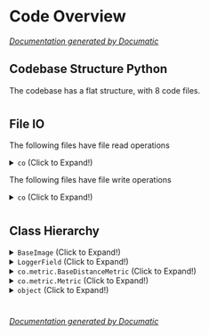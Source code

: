 # Code Overview

[_Documentation generated by Documatic_](https://www.documatic.com)

<!---Documatic-section-Codebase Structure Python-start--->
## Codebase Structure Python

The codebase has a flat structure, with 8 code files.

# #
<!---Documatic-section-Codebase Structure Python-end--->

<!---Documatic-section-File IO-start--->
## File IO

<!---Documatic-block-file_io-start--->
The following files have file read operations

<!---Documatic-block-co-start--->
<details>
	<summary><code>co</code> (Click to Expand!)</summary>

* co.colmap
</details>
<!---Documatic-block-co-end--->

The following files have file write operations

<!---Documatic-block-co-start--->
<details>
	<summary><code>co</code> (Click to Expand!)</summary>

* co.colmap
</details>
<!---Documatic-block-co-end--->
<!---Documatic-block-file_io-end--->

# #
<!---Documatic-section-File IO-end--->

<!---Documatic-section-Class Hierarchy-start--->
## Class Hierarchy

<!---Documatic-block-BaseImage-start--->
<details>
	<summary><code>BaseImage</code> (Click to Expand!)</summary>

* co.colmap.Image
</details>
<!---Documatic-block-BaseImage-end--->

<!---Documatic-block-LoggerField-start--->
<details>
	<summary><code>LoggerField</code> (Click to Expand!)</summary>

* co.sqlite.StrField
</details>
<!---Documatic-block-LoggerField-end--->

<!---Documatic-block-co.metric.BaseDistanceMetric-start--->
<details>
	<summary><code>co.metric.BaseDistanceMetric</code> (Click to Expand!)</summary>

* co.metric.DistanceMetric
* co.metric.PSNRMetric
* co.metric.SSIMMetric
</details>
<!---Documatic-block-co.metric.BaseDistanceMetric-end--->

<!---Documatic-block-co.metric.Metric-start--->
<details>
	<summary><code>co.metric.Metric</code> (Click to Expand!)</summary>

* co.metric.BaseDistanceMetric
* co.metric.MultipleMetric
</details>
<!---Documatic-block-co.metric.Metric-end--->

<!---Documatic-block-object-start--->
<details>
	<summary><code>object</code> (Click to Expand!)</summary>

* co.metric.Metric
* co.utils.CumulativeMovingAverage
* co.utils.ETA
* co.utils.StopWatch
* co.utils.Timer
</details>
<!---Documatic-block-object-end--->

# #
<!---Documatic-section-Class Hierarchy-end--->

[_Documentation generated by Documatic_](https://www.documatic.com)